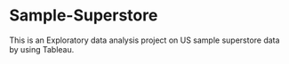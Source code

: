 # Sample-Superstore
This is an Exploratory data analysis project on US sample superstore data by using Tableau.
